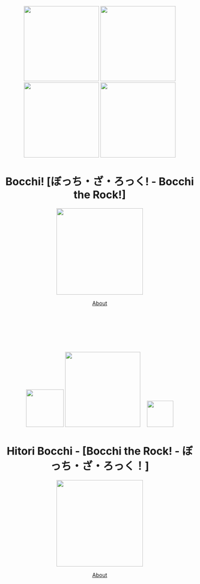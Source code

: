 <div align = "center">


<img src = "https://github.com/Wallpapers-Projects-ABER/bocchi/raw/main/imgs/bocchi.png" width = "200px"> <img src = "https://github.com/Wallpapers-Projects-ABER/bocchi/raw/main/imgs/nijika.png" width = "200px"> <img src = "https://github.com/Wallpapers-Projects-ABER/bocchi/raw/main/imgs/ryo.png" width = "200px"> <img src = "https://github.com/Wallpapers-Projects-ABER/bocchi/raw/main/imgs/kita.png" width = "200px">

<h1> Bocchi! [ぼっち・ざ・ろっく! - Bocchi the Rock!] </h1>
<img src = "https://github.com/Wallpapers-Projects-ABER/bocchi/raw/main/imgs/bocchi!.gif" width = "230px">

<a href = "https://github.com/Wallpapers-Projects-ABER/bocchi"> About <a>


</br></br></br></br>


#
<img src = "https://github.com/Wallpapers-Projects-ABER/HitoriBocchi/blob/main/imgs/star1.png?raw=true" width = "100px"> <img src = "https://github.com/Wallpapers-Projects-ABER/HitoriBocchi/blob/main/imgs/0.png?raw=true" width = "200px"> <img src = "https://github.com/Wallpapers-Projects-ABER/HitoriBocchi/blob/main/imgs/star2.png?raw=true" width = "10px"> <img src = "https://github.com/Wallpapers-Projects-ABER/HitoriBocchi/blob/main/imgs/star1.png?raw=true" width = "70px">


<h1> Hitori Bocchi - [Bocchi the Rock! - ぼっち・ざ・ろっく！] </h1>

<img src = "https://github.com/Wallpapers-Projects-ABER/HitoriBocchi/blob/main/Preview_new.gif" width = "230px">

<a href = "https://github.com/Wallpapers-Projects-ABER/HitoriBocchi"> About <a>
